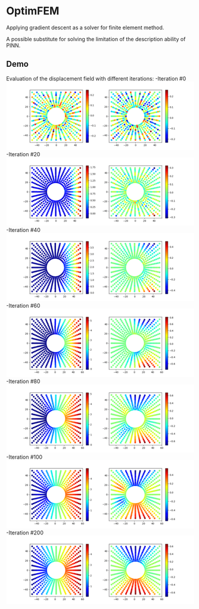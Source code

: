 # OptimFEM
Applying gradient descent as a solver for finite element method.

A possible substitute for solving the limitation of the description ability of PINN.


## Demo

Evaluation of the displacement field with different iterations:
-Iteration #0
![Iteration #0](https://github.com/GW-Wang-thu/OptimFEM/blob/main/results/0.png)
-Iteration #20
![Iteration #20](https://github.com/GW-Wang-thu/OptimFEM/blob/main/results/20.png)
-Iteration #40
![Iteration #40](https://github.com/GW-Wang-thu/OptimFEM/blob/main/results/40.png)
-Iteration #60
![Iteration #60](https://github.com/GW-Wang-thu/OptimFEM/blob/main/results/60.png)
-Iteration #80
![Iteration #80](https://github.com/GW-Wang-thu/OptimFEM/blob/main/results/80.png)
-Iteration #100
![Iteration #100](https://github.com/GW-Wang-thu/OptimFEM/blob/main/results/100.png)
-Iteration #200
![Iteration #200](https://github.com/GW-Wang-thu/OptimFEM/blob/main/results/200.png)
